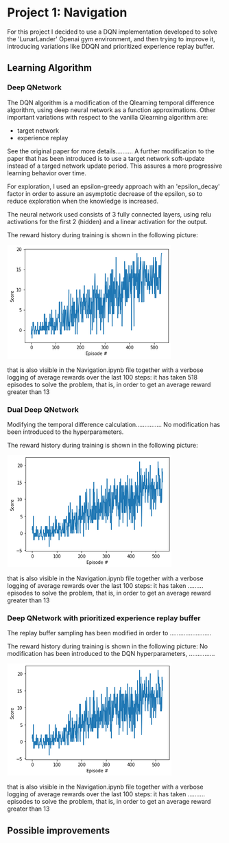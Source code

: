 [//]: # (Image References)

[image1]: DQN.png "DQN training"
[image2]: DDQN.png "DDQN training"
[image3]: DQN_exprep.png "DQN with prioritized experience training"


# Project 1: Navigation

For this project I decided to use a DQN implementation developed to solve the 'LunarLander' Openai gym environment, and then trying to improve it, introducing variations like DDQN and prioritized experience replay buffer.

## Learning Algorithm

### Deep QNetwork
The DQN algorithm is a modification of the Qlearning temporal difference algorithm, using deep neural network as a function approximations. Other important variations with respect to the vanilla Qlearning algorithm are:

- target network
- experience replay

See the original paper for more details..........
A further modification to the paper that has been introduced is to use a target network soft-update instead of a targed network update period. This assures a more progressive learning behavior over time.

For exploration, I used an epsilon-greedy approach with an 'epsilon_decay' factor in order to assure an asymptotic decrease of the epsilon, so to reduce exploration when the knowledge is increased.

The neural network used consists of 3 fully connected layers, using relu activations for the first 2 (hidden) and a linear activation for the output.

The reward history during training is shown in the following picture:

![DQN_trained][image1]

that is also visible in the Navigation.ipynb file together with a verbose logging of average rewards over the last 100 steps: it has taken 518 episodes to solve the problem, that is, in order to get an average reward greater than 13


### Dual Deep QNetwork
Modifying the temporal difference calculation...............
No modification has been introduced to the hyperparameters.

The reward history during training is shown in the following picture:

![DDQN_trained][image2]

that is also visible in the Navigation.ipynb file together with a verbose logging of average rewards over the last 100 steps: it has taken ......... episodes to solve the problem, that is, in order to get an average reward greater than 13

### Deep QNetwork with prioritized experience replay buffer

The replay buffer sampling has been modified in order to ........................

The reward history during training is shown in the following picture:
No modification has been introduced to the DQN hyperparameters, ...............

![DQN_prioritized_experience][image2]

that is also visible in the Navigation.ipynb file together with a verbose logging of average rewards over the last 100 steps: it has taken .......... episodes to solve the problem, that is, in order to get an average reward greater than 13

## Possible improvements



